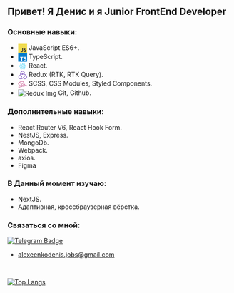 ## Привет! Я Денис и я Junior FrontEnd Developer

### Основные навыки:

-   <img align="center" width="20px"  src="https://raw.githubusercontent.com/github/explore/80688e429a7d4ef2fca1e82350fe8e3517d3494d/topics/javascript/javascript.png" alt="JavaScript Img" /> JavaScript ES6+.
-   <img align="center" width="20px" src="https://raw.githubusercontent.com/github/explore/80688e429a7d4ef2fca1e82350fe8e3517d3494d/topics/typescript/typescript.png" alt="TypeScript Img" /> TypeScript.
-   <img align="center" width="20px" src="https://raw.githubusercontent.com/github/explore/80688e429a7d4ef2fca1e82350fe8e3517d3494d/topics/react/react.png" alt="React Img" /> React.
-   <img align="center" width="20px" src="https://raw.githubusercontent.com/github/explore/80688e429a7d4ef2fca1e82350fe8e3517d3494d/topics/redux/redux.png" alt="Redux Img" /> Redux (RTK, RTK Query).
-   <img align="center" width="20px" src="https://raw.githubusercontent.com/github/explore/80688e429a7d4ef2fca1e82350fe8e3517d3494d/topics/sass/sass.png" alt="Redux Img" /> SCSS, CSS Modules, Styled Components.
-   <img align="center" width="20px" src="https://github.githubassets.com/images/modules/logos_page/GitHub-Mark.png" alt="Redux Img" /> Git, Github.

### Дополнительные навыки:

-   React Router V6, React Hook Form.
-   NestJS, Express.
-   MongoDb.
-   Webpack.
-   axios.
-   Figma

### В Данный момент изучаю:

-   NextJS.
-   Адаптивная, кроссбраузерная вёрстка.

### Связаться со мной:

<div id="badges">
  <a href="t.me/MiracleHorizon">
    <img src="https://img.shields.io/badge/Telegram-blue?style=for-the-badge&logo=telegram&logoColor=white" alt="Telegram Badge"/>
  </a>
</div>

-   alexeenkodenis.jobs@gmail.com

<br/>

[![Top Langs](https://github-readme-stats.vercel.app/api/top-langs/?username=MiracleHorizon&layout=compact)](https://github.com/MiracleHorizon/github-readme-stats)
